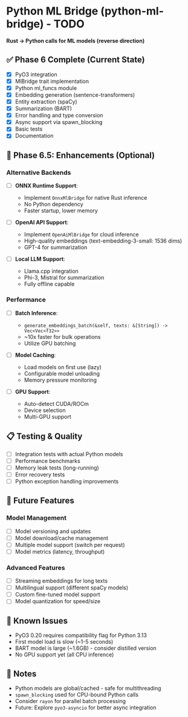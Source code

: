 # Python ML Bridge (python-ml-bridge) - TODO

**Rust → Python calls for ML models (reverse direction)**

## ✅ Phase 6 Complete (Current State)

- [x] PyO3 integration
- [x] MlBridge trait implementation
- [x] Python ml_funcs module
- [x] Embedding generation (sentence-transformers)
- [x] Entity extraction (spaCy)
- [x] Summarization (BART)
- [x] Error handling and type conversion
- [x] Async support via spawn_blocking
- [x] Basic tests
- [x] Documentation

## 🔄 Phase 6.5: Enhancements (Optional)

### Alternative Backends
- [ ] **ONNX Runtime Support**:
  - Implement `OnnxMlBridge` for native Rust inference
  - No Python dependency
  - Faster startup, lower memory

- [ ] **OpenAI API Support**:
  - Implement `OpenAiMlBridge` for cloud inference
  - High-quality embeddings (text-embedding-3-small: 1536 dims)
  - GPT-4 for summarization

- [ ] **Local LLM Support**:
  - Llama.cpp integration
  - Phi-3, Mistral for summarization
  - Fully offline capable

### Performance
- [ ] **Batch Inference**:
  - `generate_embeddings_batch(&self, texts: &[String]) -> Vec<Vec<f32>>`
  - ~10x faster for bulk operations
  - Utilize GPU batching

- [ ] **Model Caching**:
  - Load models on first use (lazy)
  - Configurable model unloading
  - Memory pressure monitoring

- [ ] **GPU Support**:
  - Auto-detect CUDA/ROCm
  - Device selection
  - Multi-GPU support

## 📋 Testing & Quality

- [ ] Integration tests with actual Python models
- [ ] Performance benchmarks
- [ ] Memory leak tests (long-running)
- [ ] Error recovery tests
- [ ] Python exception handling improvements

## 🚀 Future Features

### Model Management
- [ ] Model versioning and updates
- [ ] Model download/cache management
- [ ] Multiple model support (switch per request)
- [ ] Model metrics (latency, throughput)

### Advanced Features
- [ ] Streaming embeddings for long texts
- [ ] Multilingual support (different spaCy models)
- [ ] Custom fine-tuned model support
- [ ] Model quantization for speed/size

## 🐛 Known Issues

- PyO3 0.20 requires compatibility flag for Python 3.13
- First model load is slow (~1-5 seconds)
- BART model is large (~1.6GB) - consider distilled version
- No GPU support yet (all CPU inference)

## 📝 Notes

- Python models are global/cached - safe for multithreading
- `spawn_blocking` used for CPU-bound Python calls
- Consider `rayon` for parallel batch processing
- Future: Explore `pyo3-asyncio` for better async integration


